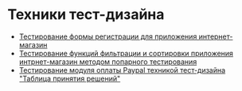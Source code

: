 # Техники тест-дизайна
 - [Тестирование формы регистрации для приложения интернет-магазин](https://docs.google.com/spreadsheets/d/1QZovrGZEYKzcLvW8yNf_JI2XQdfHdWHHvZ7BhWPgEm0/edit?usp=sharing)
- [Тестирование функций фильтрации и сортировки приложения интрнет-магазин методом попарного тестирования](https://docs.google.com/spreadsheets/d/1rDt4eoXM91NZJ1J2IDhBhT3fvKJsUcEOCoCVpLbHP4w/edit?gid=0#gid=0)
- [Тестирование модуля оплаты Paypal техникой тест-дизайна "Таблица принятия решений"](https://docs.google.com/spreadsheets/d/1vxfhk1vDr971gldU6LAdDOwdE627edjcwhvU_vULiXc/edit?gid=0#gid=0)
